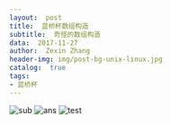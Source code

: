 ```yaml
---
layout:  post
title:  蓝桥杯数组构造
subtitle:  奇怪的数组构造
data:  2017-11-27
author:  Zexin Zhang
header-img: img/post-bg-unix-linux.jpg  
catalog:  true
tags:
- 蓝桥杯
---
```

![sub](https://upload.cc/i/mWbDe6.png)
![ans](https://upload.cc/i/cO43vB.png)
![test](https://upload.cc/i/6bxN4v.png)
